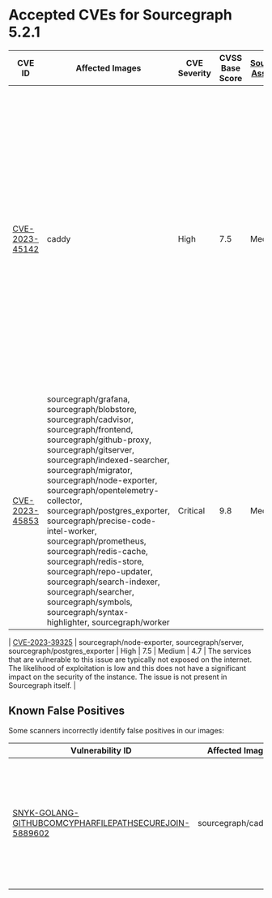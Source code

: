 # Accepted CVEs for Sourcegraph 5.2.1

| CVE ID                                                            | Affected Images                                                                                                                                                                                                                                                                                                                                                                                                                                                                                                                                                  | CVE Severity | CVSS Base Score | [Sourcegraph Assessment](../../../engineering/dev/policies/vulnerability-management-policy.md#severity-levels) | CVSS Environmental Score | Details                                                                                                                                                                                                                                                                                                              |
| ----------------------------------------------------------------- | ---------------------------------------------------------------------------------------------------------------------------------------------------------------------------------------------------------------------------------------------------------------------------------------------------------------------------------------------------------------------------------------------------------------------------------------------------------------------------------------------------------------------------------------------------------------- | ------------ | --------------- | -------------------------------------------------------------------------------------------------------------- | ------------------------ | -------------------------------------------------------------------------------------------------------------------------------------------------------------------------------------------------------------------------------------------------------------------------------------------------------------------- |
| [CVE-2023-45142](https://nvd.nist.gov/vuln/detail/CVE-2023-45142) | caddy                                                                                                                                                                                                                                                                                                                                                                                                                                                                                                                                                            | High         | 7.5             | Medium                                                                                                         | 5.7                      | There is currently no patched version for Caddy available that resolves this issue. We will update once the patch is available. The instances are not typically exposed on the internet thus the likelihood of exploitation is low. This issue only has a potential impact on the availability of the Caddy service. |
| [CVE-2023-45853](https://nvd.nist.gov/vuln/detail/CVE-2023-45853) | sourcegraph/grafana, sourcegraph/blobstore, sourcegraph/cadvisor, sourcegraph/frontend, sourcegraph/github-proxy, sourcegraph/gitserver, sourcegraph/indexed-searcher, sourcegraph/migrator, sourcegraph/node-exporter, sourcegraph/opentelemetry-collector, sourcegraph/postgres_exporter, sourcegraph/precise-code-intel-worker, sourcegraph/prometheus, sourcegraph/redis-cache, sourcegraph/redis-store, sourcegraph/repo-updater, sourcegraph/search-indexer, sourcegraph/searcher, sourcegraph/symbols, sourcegraph/syntax-highlighter, sourcegraph/worker | Critical     | 9.8             | Medium                                                                                                         | 4.7                      | This vulnerability impacts zlib library used for managing zip files. This issue is not present in Sourcegraph as the application doesn't accept zip files as part of the request.                                                                                                                                    |

| [CVE-2023-39325](https://access.redhat.com/security/cve/cve-2023-39325) | sourcegraph/node-exporter, sourcegraph/server, sourcegraph/postgres_exporter | High | 7.5 | Medium | 4.7 | The services that are vulnerable to this issue are typically not exposed on the internet. The likelihood of exploitation is low and this does not have a significant impact on the security of the instance. The issue is not present in Sourcegraph itself. |

## Known False Positives

Some scanners incorrectly identify false positives in our images:

| Vulnerability ID                                                                                                                             | Affected Images      | Note                                                                                                                          |
| -------------------------------------------------------------------------------------------------------------------------------------------- | -------------------- | ----------------------------------------------------------------------------------------------------------------------------- |
| [SNYK-GOLANG-GITHUBCOMCYPHARFILEPATHSECUREJOIN-5889602](https://security.snyk.io/vuln/SNYK-GOLANG-GITHUBCOMCYPHARFILEPATHSECUREJOIN-5889602) | sourcegraph/cadvisor | This potential security issue only affects `filepath-securejoin` when used on Windows - all Sourcegraph deployments use Linux |
